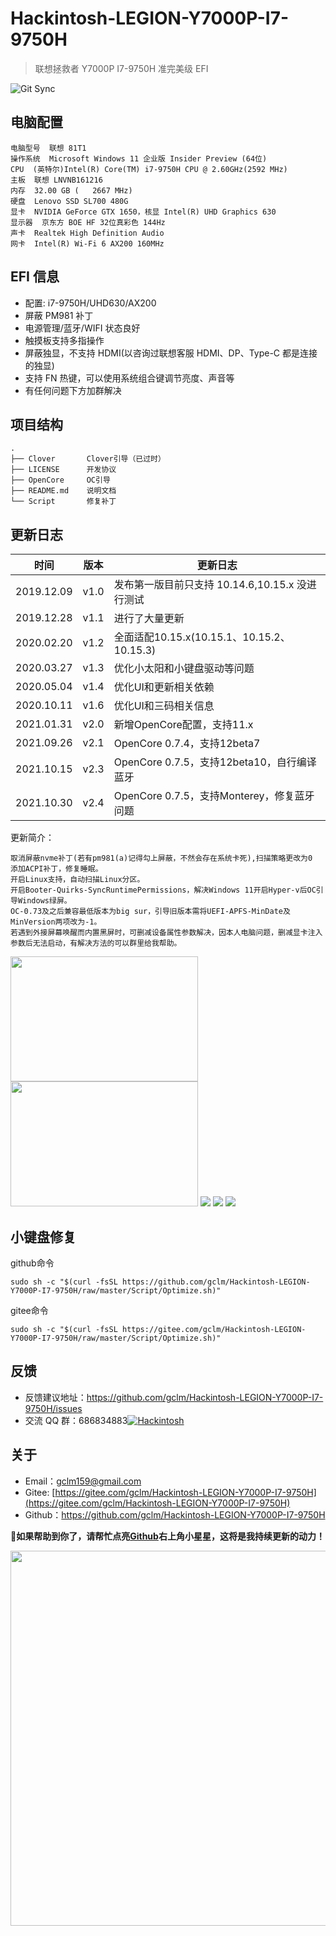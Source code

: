 # Hackintosh-LEGION-Y7000P-I7-9750H  
> 联想拯救者 Y7000P I7-9750H 准完美级 EFI

![Git Sync](https://github.com/gclm/Hackintosh-LEGION-Y7000P-I7-9750H/actions/workflows/sync.yml/badge.svg)

## 电脑配置

```
电脑型号  联想 81T1
操作系统  Microsoft Windows 11 企业版 Insider Preview (64位)
CPU  (英特尔)Intel(R) Core(TM) i7-9750H CPU @ 2.60GHz(2592 MHz)
主板  联想 LNVNB161216
内存  32.00 GB (   2667 MHz)
硬盘  Lenovo SSD SL700 480G
显卡  NVIDIA GeForce GTX 1650，核显 Intel(R) UHD Graphics 630
显示器  京东方 BOE HF 32位真彩色 144Hz
声卡  Realtek High Definition Audio
网卡  Intel(R) Wi-Fi 6 AX200 160MHz
```

## EFI 信息
- 配置: i7-9750H/UHD630/AX200
- 屏蔽 PM981 补丁
- 电源管理/蓝牙/WIFI 状态良好
- 触摸板支持多指操作
- 屏蔽独显，不支持 HDMI(以咨询过联想客服 HDMI、DP、Type-C 都是连接的独显)
- 支持 FN 热键，可以使用系统组合键调节亮度、声音等
- 有任何问题下方加群解决

## 项目结构

```shell
.
├── Clover       Clover引导（已过时）
├── LICENSE      开发协议
├── OpenCore     OC引导
├── README.md    说明文档
└── Script       修复补丁
```

## 更新日志

| 时间       | 版本 | 更新日志                                         |
| ---------- | ---- | -----------------------------------------------|
| 2019.12.09 | v1.0 | 发布第一版目前只支持 10.14.6,10.15.x 没进行测试   |
| 2019.12.28 | v1.1 | 进行了大量更新                                  |
| 2020.02.20 | v1.2 | 全面适配10.15.x(10.15.1、10.15.2、10.15.3)      |
| 2020.03.27 | v1.3 | 优化小太阳和小键盘驱动等问题                     |
| 2020.05.04 | v1.4 | 优化UI和更新相关依赖                            |
| 2020.10.11 | v1.6 | 优化UI和三码相关信息                            |
| 2021.01.31 | v2.0 | 新增OpenCore配置，支持11.x                      |
| 2021.09.26 | v2.1 | OpenCore 0.7.4，支持12beta7                    |
| 2021.10.15 | v2.3 | OpenCore 0.7.5，支持12beta10，自行编译蓝牙      |
| 2021.10.30 | v2.4 | OpenCore 0.7.5，支持Monterey，修复蓝牙问题      |

更新简介：
```
取消屏蔽nvme补丁(若有pm981(a)记得勾上屏蔽，不然会存在系统卡死),扫描策略更改为0
添加ACPI补丁，修复睡眠。
开启Linux支持，自动扫描Linux分区。
开启Booter-Quirks-SyncRuntimePermissions，解决Windows 11开启Hyper-v后OC引导Windows绿屏。
OC-0.73及之后兼容最低版本为big sur，引导旧版本需将UEFI-APFS-MinDate及MinVersion两项改为-1。
若遇到外接屏幕唤醒而内置黑屏时，可删减设备属性参数解决，因本人电脑问题，删减显卡注入参数后无法启动，有解决方法的可以群里给我帮助。
```
<img src='https://cdn.jsdelivr.net/gh/LoveGlaze/images@master/1.png' height="200px" width="300px"><img src='https://cdn.jsdelivr.net/gh/LoveGlaze/images@master/2.png' height="200px" width="300px"/>
![](https://cdn.jsdelivr.net/gh/LoveGlaze/images@master/OpenCore.png)
![](https://cdn.jsdelivr.net/gh/LoveGlaze/images@master/Windows.png)
![](https://cdn.jsdelivr.net/gh/LoveGlaze/images@master/MacOS.png)
## 小键盘修复
github命令
```
sudo sh -c "$(curl -fsSL https://github.com/gclm/Hackintosh-LEGION-Y7000P-I7-9750H/raw/master/Script/Optimize.sh)"
```
gitee命令
```
sudo sh -c "$(curl -fsSL https://gitee.com/gclm/Hackintosh-LEGION-Y7000P-I7-9750H/raw/master/Script/Optimize.sh)"
```
## 反馈

- 反馈建议地址：<https://github.com/gclm/Hackintosh-LEGION-Y7000P-I7-9750H/issues>
- 交流 QQ 群：686834883<a target="_blank" href="https://qm.qq.com/cgi-bin/qm/qr?k=fnfunVaG-Z_occpl9QQDNaHB-B4S-ole&jump_from=webapi"><img border="0" src="https://cdn.jsdelivr.net/gh/LoveGlaze/images@master/QQ.png" alt="Hackintosh" title="Hackintosh"></a>

## 关于

- Email：[gclm159@gmail.com](mailto:gclm159@gmail.com)
- Gitee:  [https://gitee.com/gclm/Hackintosh-LEGION-Y7000P-I7-9750H](https://gitee.com/gclm/Hackintosh-LEGION-Y7000P-I7-9750H)
- Github：<https://github.com/gclm/Hackintosh-LEGION-Y7000P-I7-9750H>

**📣如果帮助到你了，请帮忙点亮[Github](https://github.com/gclm/Hackintosh-LEGION-Y7000P-I7-9750H)右上角小星星，这将是我持续更新的动力！**

<img src='https://cdn.jsdelivr.net/gh/gclm/images@master/20191230923363Du7so.jpg' width="600px" />


